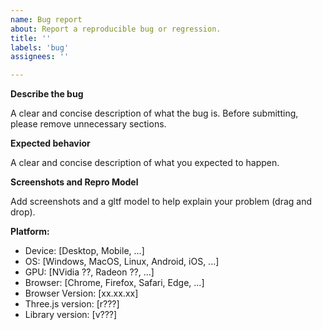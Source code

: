 ```yaml
---
name: Bug report
about: Report a reproducible bug or regression.
title: ''
labels: 'bug'
assignees: ''

---
```


<!-- Ignoring this template may result in your bug report getting deleted -->

**Describe the bug**

A clear and concise description of what the bug is. Before submitting, please remove unnecessary sections.

**Expected behavior**

A clear and concise description of what you expected to happen.

**Screenshots and Repro Model**

Add screenshots and a gltf model to help explain your problem (drag and drop).

**Platform:**

 - Device: [Desktop, Mobile, ...]
 - OS: [Windows, MacOS, Linux, Android, iOS, ...]
 - GPU: [NVidia ??, Radeon ??, ...]
 - Browser: [Chrome, Firefox, Safari, Edge, ...]
 - Browser Version: [xx.xx.xx]
 - Three.js version: [r???]
 - Library version: [v???]
